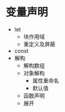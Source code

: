 # 变量声明

- let
    - 块作用域
    - 重定义及屏蔽
- const
- 解构
    - 解构数组
    - 对象解构
        - 属性重命名
        - 默认值
    - 函数声明
    - 展开
